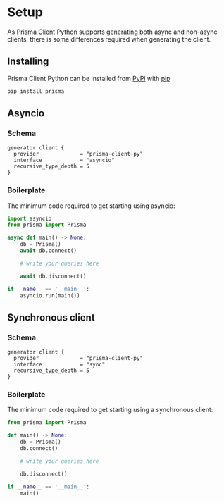 # Setup

As Prisma Client Python supports generating both async and non-async clients, there is some differences required when generating the client.

## Installing

Prisma Client Python can be installed from [PyPi](https://pypi.org/project/prisma/) with [pip](https://pip.pypa.io/en/stable/)

```sh
pip install prisma
```

## Asyncio

### Schema

```prisma
generator client {
  provider             = "prisma-client-py"
  interface            = "asyncio"
  recursive_type_depth = 5
}
```

### Boilerplate

The minimum code required to get starting using asyncio:

```py
import asyncio
from prisma import Prisma

async def main() -> None:
    db = Prisma()
    await db.connect()

    # write your queries here

    await db.disconnect()

if __name__ == '__main__':
    asyncio.run(main())
```

## Synchronous client

### Schema

```prisma
generator client {
  provider             = "prisma-client-py"
  interface            = "sync"
  recursive_type_depth = 5
}
```

### Boilerplate

The minimum code required to get starting using a synchronous client:

```py
from prisma import Prisma

def main() -> None:
    db = Prisma()
    db.connect()

    # write your queries here

    db.disconnect()

if __name__ == '__main__':
    main()
```
